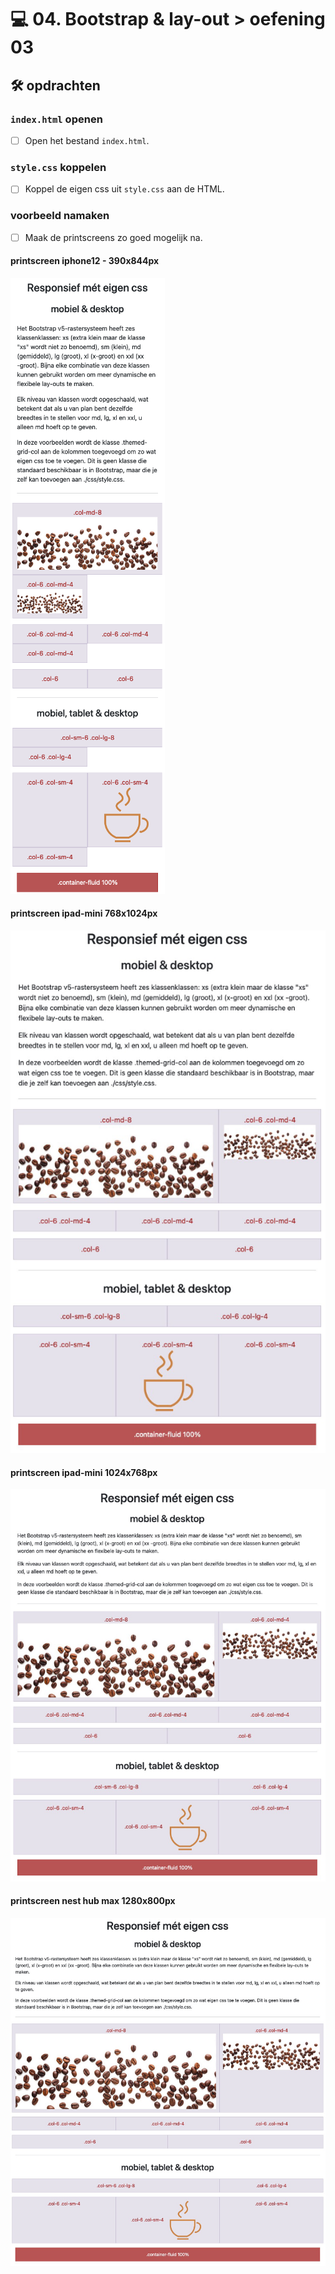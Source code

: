 # 💻 04. Bootstrap & lay-out > oefening 03

## 🛠️ opdrachten

### `index.html` openen

- [ ] Open het bestand `index.html`.

### `style.css` koppelen

- [ ] Koppel de eigen css uit `style.css` aan de HTML.

### voorbeeld namaken

- [ ] Maak de printscreens zo goed mogelijk na.

#### printscreen iphone12 - 390x844px

![printscreen iphone12 - 390x844px](_readme-files/image.png)

#### printscreen ipad-mini 768x1024px

![printscreen ipad-mini 768x1024px](_readme-files/image-1.png)

#### printscreen ipad-mini 1024x768px

![printscreen ipad-mini 1024x768px](_readme-files/image-2.png)

#### printscreen nest hub max 1280x800px

![printscreen nest hub max 1280x800px](_readme-files/image-3.png)
